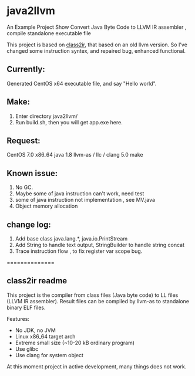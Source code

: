 
# java2llvm

An Example Project Show Convert Java Byte Code to LLVM IR assembler , compile standalone executable file

This project is based on [class2ir](https://github.com/MParygin/class2ir), that based on an old llvm version.
So I've changed some instruction syntex, and repaired bug, enhanced functional.

## Currently:
Generated CentOS x64 executable file, and say "Hello world".

## Make:
1. Enter directory java2llvm/
2. Run build.sh, then you will get app.exe here.

## Request:
CentOS 7.0 x86_64
java 1.8
llvm-as / llc / clang  5.0
make

## Known issue:
1. No GC.
2. Maybe some of java instruction can't work, need test
3. some of java instruction not implementation , see MV.java
4. Object memory allocation 

## change log:
1. Add base class java.lang.*, java.io.PrintStream
2. Add String to handle text output, StringBuilder to handle string concat
3. Trace instruction flow , to fix register var scope bug.




==============
## class2ir readme

This project is the compiler from class files (Java byte code) to LL files (LLVM IR assembler).
Result files can be compiled by llvm-as to standalone binary ELF files.

Features:

* No JDK, no JVM
* Linux x86_64 target arch
* Extreme small size (~10-20 kB ordinary program)
* Use glibc
* Use clang for system object

At this moment project in active development, many things does not work.
